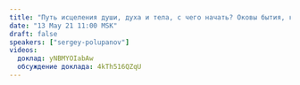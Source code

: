 ```yaml
---
title: "Путь исцеления души, духа и тела, с чего начать? Оковы бытия, как их распознать? Варианты и пути к выздоровлению (ч.2)"
date: "13 May 21 11:00 MSK"
draft: false
speakers: ["sergey-polupanov"]
videos:
  доклад: yNBMYOIabAw
  обсуждение доклада: 4kTh516QZqU
---
```

